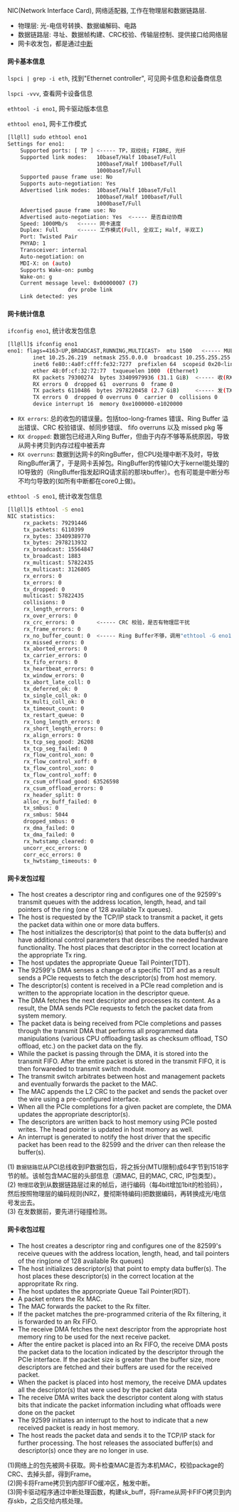 NIC(Network Interface Card), 网络适配器, 工作在物理层和数据链路层.
- 物理层: 光-电信号转换、数据编解码、电路
- 数据链路层: 寻址、数据帧构建、CRC校验、传输层控制、提供接口给网络层
- 网卡收发包，都是通过[中断](https://github.com/justscu/BL/blob/master/content/CSAPP-8-异常控制流.md)

#### 网卡基本信息

`lspci | grep -i eth`, 找到"Ethernet controller", 可见网卡信息和设备商信息

`lspci -vvv`, 查看网卡设备信息

`ethtool -i eno1`, 网卡驱动版本信息

`ethtool eno1`, 网卡工作模式

```sh
[ll@ll] sudo ethtool eno1
Settings for eno1:
    Supported ports: [ TP ] <----- TP，双绞线; FIBRE, 光纤
    Supported link modes:   10baseT/Half 10baseT/Full 
                            100baseT/Half 100baseT/Full 
                            1000baseT/Full 
    Supported pause frame use: No
    Supports auto-negotiation: Yes
    Advertised link modes:  10baseT/Half 10baseT/Full 
                            100baseT/Half 100baseT/Full 
                            1000baseT/Full 
    Advertised pause frame use: No
    Advertised auto-negotiation: Yes  <----- 是否自动协商
    Speed: 1000Mb/s   <----- 网卡速度
    Duplex: Full      <----- 工作模式(Full, 全双工; Half, 半双工)
    Port: Twisted Pair
    PHYAD: 1
    Transceiver: internal
    Auto-negotiation: on
    MDI-X: on (auto)
    Supports Wake-on: pumbg
    Wake-on: g
    Current message level: 0x00000007 (7)
                   drv probe link
    Link detected: yes
```

#### 网卡统计信息

`ifconfig eno1`, 统计收发包信息

```sh
[ll@ll]$ ifconfig eno1
eno1: flags=4163<UP,BROADCAST,RUNNING,MULTICAST>  mtu 1500   <----- MULTICAST 支持组播
        inet 10.25.26.219  netmask 255.0.0.0  broadcast 10.255.255.255
        inet6 fe80::4a0f:cfff:fe32:7277  prefixlen 64  scopeid 0x20<link>
        ether 48:0f:cf:32:72:77  txqueuelen 1000  (Ethernet)
        RX packets 79300274  bytes 33409979936 (31.1 GiB)  <----- 收(RX)
        RX errors 0  dropped 61  overruns 0  frame 0
        TX packets 6110486  bytes 2978220458 (2.7 GiB)     <----- 发(TX)
        TX errors 0  dropped 0 overruns 0  carrier 0  collisions 0
        device interrupt 16  memory 0xe1000000-e1020000  
```
- `RX errors`: 总的收包的错误量。包括too-long-frames 错误、Ring Buffer 溢出错误、CRC 校验错误、帧同步错误、 fifo overruns 以及 missed pkg 等
- `RX dropped`: 数据包已经进入Ring Buffer，但由于内存不够等系统原因，导致从网卡拷贝到内存过程中被丢弃
- `RX overruns`: 数据到达网卡的RingBuffer，但CPU处理中断不及时，导致RingBuffer满了，于是网卡丢掉包。RingBuffer的传输IO大于kernel能处理的IO导致的（RingBuffer指发起IRQ请求前的那块buffer）。也有可能是中断分布不均匀导致的(如所有中断都在core0上做)。<br/>


`ethtool -S eno1`, 统计收发包信息

```sh
[ll@ll]$ ethtool -S eno1
NIC statistics:
     rx_packets: 79291446
     tx_packets: 6110399
     rx_bytes: 33409389770
     tx_bytes: 2978213932
     rx_broadcast: 15564847
     tx_broadcast: 1883
     rx_multicast: 57822435
     tx_multicast: 3126805
     rx_errors: 0
     tx_errors: 0
     tx_dropped: 0
     multicast: 57822435
     collisions: 0
     rx_length_errors: 0
     rx_over_errors: 0 
     rx_crc_errors: 0       <----- CRC 校验，是否有物理层干扰
     rx_frame_errors: 0
     rx_no_buffer_count: 0  <----- Ring Buffer不够，调用"ethtool -G eno1 rx XX"来设置
     rx_missed_errors: 0
     tx_aborted_errors: 0
     tx_carrier_errors: 0
     tx_fifo_errors: 0
     tx_heartbeat_errors: 0
     tx_window_errors: 0
     tx_abort_late_coll: 0
     tx_deferred_ok: 0
     tx_single_coll_ok: 0
     tx_multi_coll_ok: 0
     tx_timeout_count: 0
     tx_restart_queue: 0
     rx_long_length_errors: 0
     rx_short_length_errors: 0
     rx_align_errors: 0
     tx_tcp_seg_good: 26208
     tx_tcp_seg_failed: 0
     rx_flow_control_xon: 0
     rx_flow_control_xoff: 0
     tx_flow_control_xon: 0
     tx_flow_control_xoff: 0
     rx_csum_offload_good: 63526598
     rx_csum_offload_errors: 0
     rx_header_split: 0
     alloc_rx_buff_failed: 0
     tx_smbus: 0
     rx_smbus: 5044
     dropped_smbus: 0
     rx_dma_failed: 0
     tx_dma_failed: 0
     rx_hwtstamp_cleared: 0
     uncorr_ecc_errors: 0
     corr_ecc_errors: 0
     tx_hwtstamp_timeouts: 0
```

#### 网卡发包过程

- The host creates a descriptor ring and configures one of the 92599's transmit queues with the address location, length, head, and tail pointers of the ring (one of 128 available Tx queues).
- The host is requested by the TCP/IP stack to transmit a packet, it gets the packet data within one or more data buffers.
- The host initializes the descriptor(s) that point to the data buffer(s) and have additional control parameters that describes the needed hardware functionality. The host places that descriptor in the correct location at the appropriate Tx ring.
- The host updates the appropriate Queue Tail Pointer(TDT).
- The 92599's DMA senses a change of a specific TDT and as a result sends a PCIe requests to fetch the descriptor(s) from host memory.
- The descriptor(s) content is received in a PCIe read completion and is written to the appropriate location in the descriptor queue.
- The DMA fetches the next descriptor and processes its content. As a result, the DMA sends PCIe requests to fetch the packet data from system memory.
- The packet data is being received from PCIe completions and passes through the transmit DMA that performs all programmed data manipulations (various CPU offloading tasks as checksum offload, TSO offload, etc.) on the packet data on the fly.
- While the packet is passing through the DMA, it is stored into the transmit FIFO. After the entire packet is stored in the transmit FIFO, it is then forwareded to transmit switch module.
- The transmit switch arbitrates between host and management packets and eventually forwards the packet to the MAC.
- The MAC appends the L2 CRC to the packet and sends the packet over the wire using a pre-configured interface.
- When all the PCIe completions for a given packet are complete, the DMA updates the appropriate descriptor(s).
- The descriptors are written back to host memory using PCIe posted writes. The head pointer is updated in host momory as well.
- An interrupt is generated to notify the host driver that the specific packet has been read to the 82599 and the driver can then release the buffer(s).

(1) `数据链路层`从PCI总线收到IP数据包后，将之拆分(MTU限制)成64字节到1518字节的帧。该帧包含MAC层的头部信息（源MAC, 目的MAC, CRC, IP包类型）。<br/>
(2) `物理层`收到从数据链路层过来的帧后，进行编码（每4bit增加1bit的检验码），然后按照物理层的编码规则(NRZ，曼彻斯特编码)把数据编码，再转换成光/电信号发出去。<br/>
(3) 在发数据前，要先进行碰撞检测。

#### 网卡收包过程

- The host creates a descriptor ring and configures one of the 82599's receive queues with the address location, length, head, and tail pointers of the ring(one of 128 available Rx queues)
- The host initializes descriptor(s) that point to empty data buffer(s). The host places these descriptor(s) in the correct location at the appropritate Rx ring.
- The host updates the appropriate Queue Tail Pointer(RDT).
- A packet enters the Rx MAC.
- The MAC forwards the packet to the Rx filter.
- If the packet matches the pre-programmed criteria of the Rx filtering, it is forwarded to an Rx FIFO.
- The receive DMA fetches the next descriptor from the appropriate host memory ring to be used for the next receive packet.
- After the entire packet is placed into an Rx FIFO, the receive DMA posts the packet data to the location indicated by the descriptor through the PCIe interface. If the packet size is greater than the buffer size, more descriptors are fetched and their buffers are used for the received packet. 
- When the packet is placed into host memory, the receive DMA updates all the descriptor(s) that were used by the packet data
- The receive DMA writes back the descriptor content along with status bits that indicate the packet information including what offloads were done on the packet 
- The 92599 initiates an interrupt to the host to indicate that a new received packet is ready in host memory.
- The host reads the packet data and sends it to the TCP/IP stack for further processing. The host releases the associated buffer(s) and descriptor(s) once they are no longer in use.

(1)网络上的包先被网卡获取。网卡检查MAC是否为本机MAC，校验package的CRC、去掉头部，得到Frame。<br/>
(2)网卡将Frame拷贝到内部FIFO缓冲区，触发中断。<br/>
(3)网卡驱动程序通过中断处理函数，构建sk_buff，将Frame从网卡FIFO拷贝到内存skb，之后交给内核处理。 <br/>


